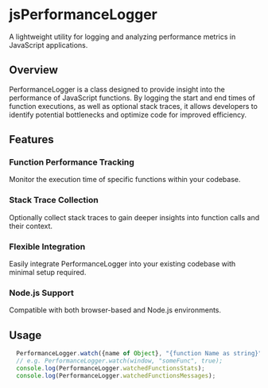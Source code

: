 # jsPerformanceLogger
A lightweight utility for logging and analyzing performance metrics in JavaScript applications.

## Overview
PerformanceLogger is a class designed to provide insight into the performance of JavaScript functions. By logging the start and end times of function executions, as well as optional stack traces, it allows developers to identify potential bottlenecks and optimize code for improved efficiency.

## Features
### Function Performance Tracking 
Monitor the execution time of specific functions within your codebase.
### Stack Trace Collection 
Optionally collect stack traces to gain deeper insights into function calls and their context.
### Flexible Integration 
Easily integrate PerformanceLogger into your existing codebase with minimal setup required.
### Node.js Support 
Compatible with both browser-based and Node.js environments.

## Usage

```javascript
  PerformanceLogger.watch({name of Object}, "{function Name as string}", true);
  // e.g. PerformanceLogger.watch(window, "someFunc", true);
  console.log(PerformanceLogger.watchedFunctionsStats);
  console.log(PerformanceLogger.watchedFunctionsMessages);
```
